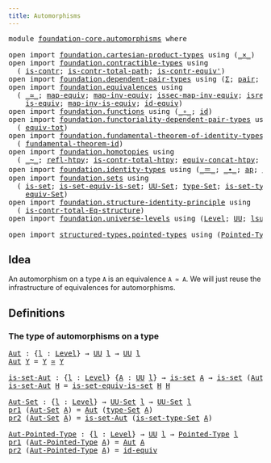 ```yaml
---
title: Automorphisms
---
```


<pre class="Agda"><a id="39" class="Keyword">module</a> <a id="46" href="foundation-core.automorphisms.html" class="Module">foundation-core.automorphisms</a> <a id="76" class="Keyword">where</a>

<a id="83" class="Keyword">open</a> <a id="88" class="Keyword">import</a> <a id="95" href="foundation.cartesian-product-types.html" class="Module">foundation.cartesian-product-types</a> <a id="130" class="Keyword">using</a> <a id="136" class="Symbol">(</a><a id="137" href="foundation-core.cartesian-product-types.html#590" class="Function Operator">_×_</a><a id="140" class="Symbol">)</a>
<a id="142" class="Keyword">open</a> <a id="147" class="Keyword">import</a> <a id="154" href="foundation.contractible-types.html" class="Module">foundation.contractible-types</a> <a id="184" class="Keyword">using</a>
  <a id="192" class="Symbol">(</a> <a id="194" href="foundation-core.contractible-types.html#1006" class="Function">is-contr</a><a id="202" class="Symbol">;</a> <a id="204" href="foundation-core.contractible-types.html#2046" class="Function">is-contr-total-path</a><a id="223" class="Symbol">;</a> <a id="225" href="foundation-core.contractible-types.html#3813" class="Function">is-contr-equiv&#39;</a><a id="240" class="Symbol">)</a>
<a id="242" class="Keyword">open</a> <a id="247" class="Keyword">import</a> <a id="254" href="foundation.dependent-pair-types.html" class="Module">foundation.dependent-pair-types</a> <a id="286" class="Keyword">using</a> <a id="292" class="Symbol">(</a><a id="293" href="foundation-core.dependent-pair-types.html#515" class="Record">Σ</a><a id="294" class="Symbol">;</a> <a id="296" href="foundation-core.dependent-pair-types.html#588" class="InductiveConstructor">pair</a><a id="300" class="Symbol">;</a> <a id="302" href="foundation-core.dependent-pair-types.html#605" class="Field">pr1</a><a id="305" class="Symbol">;</a> <a id="307" href="foundation-core.dependent-pair-types.html#617" class="Field">pr2</a><a id="310" class="Symbol">)</a>
<a id="312" class="Keyword">open</a> <a id="317" class="Keyword">import</a> <a id="324" href="foundation.equivalences.html" class="Module">foundation.equivalences</a> <a id="348" class="Keyword">using</a>
  <a id="356" class="Symbol">(</a> <a id="358" href="foundation-core.equivalences.html#1621" class="Function Operator">_≃_</a><a id="361" class="Symbol">;</a> <a id="363" href="foundation-core.equivalences.html#1821" class="Function">map-equiv</a><a id="372" class="Symbol">;</a> <a id="374" href="foundation-core.equivalences.html#5036" class="Function">map-inv-equiv</a><a id="387" class="Symbol">;</a> <a id="389" href="foundation-core.equivalences.html#5119" class="Function">issec-map-inv-equiv</a><a id="408" class="Symbol">;</a> <a id="410" href="foundation-core.equivalences.html#5251" class="Function">isretr-map-inv-equiv</a><a id="430" class="Symbol">;</a>
    <a id="436" href="foundation-core.equivalences.html#1556" class="Function">is-equiv</a><a id="444" class="Symbol">;</a> <a id="446" href="foundation-core.equivalences.html#4187" class="Function">map-inv-is-equiv</a><a id="462" class="Symbol">;</a> <a id="464" href="foundation-core.equivalences.html#2494" class="Function">id-equiv</a><a id="472" class="Symbol">)</a>
<a id="474" class="Keyword">open</a> <a id="479" class="Keyword">import</a> <a id="486" href="foundation.functions.html" class="Module">foundation.functions</a> <a id="507" class="Keyword">using</a> <a id="513" class="Symbol">(</a><a id="514" href="foundation-core.functions.html#420" class="Function Operator">_∘_</a><a id="517" class="Symbol">;</a> <a id="519" href="foundation-core.functions.html#322" class="Function">id</a><a id="521" class="Symbol">)</a>
<a id="523" class="Keyword">open</a> <a id="528" class="Keyword">import</a> <a id="535" href="foundation.functoriality-dependent-pair-types.html" class="Module">foundation.functoriality-dependent-pair-types</a> <a id="581" class="Keyword">using</a>
  <a id="589" class="Symbol">(</a> <a id="591" href="foundation-core.functoriality-dependent-pair-types.html#7267" class="Function">equiv-tot</a><a id="600" class="Symbol">)</a>
<a id="602" class="Keyword">open</a> <a id="607" class="Keyword">import</a> <a id="614" href="foundation.fundamental-theorem-of-identity-types.html" class="Module">foundation.fundamental-theorem-of-identity-types</a> <a id="663" class="Keyword">using</a>
  <a id="671" class="Symbol">(</a> <a id="673" href="foundation-core.fundamental-theorem-of-identity-types.html#1894" class="Function">fundamental-theorem-id</a><a id="695" class="Symbol">)</a>
<a id="697" class="Keyword">open</a> <a id="702" class="Keyword">import</a> <a id="709" href="foundation.homotopies.html" class="Module">foundation.homotopies</a> <a id="731" class="Keyword">using</a>
  <a id="739" class="Symbol">(</a> <a id="741" href="foundation-core.homotopies.html#1249" class="Function Operator">_~_</a><a id="744" class="Symbol">;</a> <a id="746" href="foundation-core.homotopies.html#1368" class="Function">refl-htpy</a><a id="755" class="Symbol">;</a> <a id="757" href="foundation.homotopies.html#3155" class="Function">is-contr-total-htpy</a><a id="776" class="Symbol">;</a> <a id="778" href="foundation.homotopies.html#6187" class="Function">equiv-concat-htpy</a><a id="795" class="Symbol">;</a> <a id="797" href="foundation-core.homotopies.html#3211" class="Function">right-unit-htpy</a><a id="812" class="Symbol">)</a>
<a id="814" class="Keyword">open</a> <a id="819" class="Keyword">import</a> <a id="826" href="foundation.identity-types.html" class="Module">foundation.identity-types</a> <a id="852" class="Keyword">using</a> <a id="858" class="Symbol">(</a><a id="859" href="foundation-core.identity-types.html#1865" class="Function Operator">_＝_</a><a id="862" class="Symbol">;</a> <a id="864" href="foundation-core.identity-types.html#2425" class="Function Operator">_∙_</a><a id="867" class="Symbol">;</a> <a id="869" href="foundation-core.identity-types.html#4003" class="Function">ap</a><a id="871" class="Symbol">;</a> <a id="873" href="foundation-core.identity-types.html#1820" class="InductiveConstructor">refl</a><a id="877" class="Symbol">;</a> <a id="879" href="foundation-core.identity-types.html#3074" class="Function">right-unit</a><a id="889" class="Symbol">)</a>
<a id="891" class="Keyword">open</a> <a id="896" class="Keyword">import</a> <a id="903" href="foundation.sets.html" class="Module">foundation.sets</a> <a id="919" class="Keyword">using</a>
  <a id="927" class="Symbol">(</a> <a id="929" href="foundation-core.sets.html#1113" class="Function">is-set</a><a id="935" class="Symbol">;</a> <a id="937" href="foundation.sets.html#4785" class="Function">is-set-equiv-is-set</a><a id="956" class="Symbol">;</a> <a id="958" href="foundation-core.sets.html#1190" class="Function">UU-Set</a><a id="964" class="Symbol">;</a> <a id="966" href="foundation-core.sets.html#1304" class="Function">type-Set</a><a id="974" class="Symbol">;</a> <a id="976" href="foundation-core.sets.html#1355" class="Function">is-set-type-Set</a><a id="991" class="Symbol">;</a>
    <a id="997" href="foundation.sets.html#5048" class="Function">equiv-Set</a><a id="1006" class="Symbol">)</a>
<a id="1008" class="Keyword">open</a> <a id="1013" class="Keyword">import</a> <a id="1020" href="foundation.structure-identity-principle.html" class="Module">foundation.structure-identity-principle</a> <a id="1060" class="Keyword">using</a>
  <a id="1068" class="Symbol">(</a> <a id="1070" href="foundation.structure-identity-principle.html#1355" class="Function">is-contr-total-Eq-structure</a><a id="1097" class="Symbol">)</a>
<a id="1099" class="Keyword">open</a> <a id="1104" class="Keyword">import</a> <a id="1111" href="foundation.universe-levels.html" class="Module">foundation.universe-levels</a> <a id="1138" class="Keyword">using</a> <a id="1144" class="Symbol">(</a><a id="1145" href="Agda.Primitive.html#597" class="Postulate">Level</a><a id="1150" class="Symbol">;</a> <a id="1152" href="foundation-core.universe-levels.html#235" class="Primitive">UU</a><a id="1154" class="Symbol">;</a> <a id="1156" href="Agda.Primitive.html#780" class="Primitive">lsuc</a><a id="1160" class="Symbol">;</a> <a id="1162" href="Agda.Primitive.html#810" class="Primitive Operator">_⊔_</a><a id="1165" class="Symbol">)</a>

<a id="1168" class="Keyword">open</a> <a id="1173" class="Keyword">import</a> <a id="1180" href="structured-types.pointed-types.html" class="Module">structured-types.pointed-types</a> <a id="1211" class="Keyword">using</a> <a id="1217" class="Symbol">(</a><a id="1218" href="structured-types.pointed-types.html#383" class="Function">Pointed-Type</a><a id="1230" class="Symbol">)</a>
</pre>
## Idea

An automorphism on a type `A` is an equivalence `A ≃ A`. We will just reuse the infrastructure of equivalences for automorphisms.

## Definitions

### The type of automorphisms on a type

<pre class="Agda"><a id="Aut"></a><a id="1442" href="foundation-core.automorphisms.html#1442" class="Function">Aut</a> <a id="1446" class="Symbol">:</a> <a id="1448" class="Symbol">{</a><a id="1449" href="foundation-core.automorphisms.html#1449" class="Bound">l</a> <a id="1451" class="Symbol">:</a> <a id="1453" href="Agda.Primitive.html#597" class="Postulate">Level</a><a id="1458" class="Symbol">}</a> <a id="1460" class="Symbol">→</a> <a id="1462" href="foundation-core.universe-levels.html#235" class="Primitive">UU</a> <a id="1465" href="foundation-core.automorphisms.html#1449" class="Bound">l</a> <a id="1467" class="Symbol">→</a> <a id="1469" href="foundation-core.universe-levels.html#235" class="Primitive">UU</a> <a id="1472" href="foundation-core.automorphisms.html#1449" class="Bound">l</a>
<a id="1474" href="foundation-core.automorphisms.html#1442" class="Function">Aut</a> <a id="1478" href="foundation-core.automorphisms.html#1478" class="Bound">Y</a> <a id="1480" class="Symbol">=</a> <a id="1482" href="foundation-core.automorphisms.html#1478" class="Bound">Y</a> <a id="1484" href="foundation-core.equivalences.html#1621" class="Function Operator">≃</a> <a id="1486" href="foundation-core.automorphisms.html#1478" class="Bound">Y</a>

<a id="is-set-Aut"></a><a id="1489" href="foundation-core.automorphisms.html#1489" class="Function">is-set-Aut</a> <a id="1500" class="Symbol">:</a> <a id="1502" class="Symbol">{</a><a id="1503" href="foundation-core.automorphisms.html#1503" class="Bound">l</a> <a id="1505" class="Symbol">:</a> <a id="1507" href="Agda.Primitive.html#597" class="Postulate">Level</a><a id="1512" class="Symbol">}</a> <a id="1514" class="Symbol">{</a><a id="1515" href="foundation-core.automorphisms.html#1515" class="Bound">A</a> <a id="1517" class="Symbol">:</a> <a id="1519" href="foundation-core.universe-levels.html#235" class="Primitive">UU</a> <a id="1522" href="foundation-core.automorphisms.html#1503" class="Bound">l</a><a id="1523" class="Symbol">}</a> <a id="1525" class="Symbol">→</a> <a id="1527" href="foundation-core.sets.html#1113" class="Function">is-set</a> <a id="1534" href="foundation-core.automorphisms.html#1515" class="Bound">A</a> <a id="1536" class="Symbol">→</a> <a id="1538" href="foundation-core.sets.html#1113" class="Function">is-set</a> <a id="1545" class="Symbol">(</a><a id="1546" href="foundation-core.automorphisms.html#1442" class="Function">Aut</a> <a id="1550" href="foundation-core.automorphisms.html#1515" class="Bound">A</a><a id="1551" class="Symbol">)</a>
<a id="1553" href="foundation-core.automorphisms.html#1489" class="Function">is-set-Aut</a> <a id="1564" href="foundation-core.automorphisms.html#1564" class="Bound">H</a> <a id="1566" class="Symbol">=</a> <a id="1568" href="foundation.sets.html#4785" class="Function">is-set-equiv-is-set</a> <a id="1588" href="foundation-core.automorphisms.html#1564" class="Bound">H</a> <a id="1590" href="foundation-core.automorphisms.html#1564" class="Bound">H</a>

<a id="Aut-Set"></a><a id="1593" href="foundation-core.automorphisms.html#1593" class="Function">Aut-Set</a> <a id="1601" class="Symbol">:</a> <a id="1603" class="Symbol">{</a><a id="1604" href="foundation-core.automorphisms.html#1604" class="Bound">l</a> <a id="1606" class="Symbol">:</a> <a id="1608" href="Agda.Primitive.html#597" class="Postulate">Level</a><a id="1613" class="Symbol">}</a> <a id="1615" class="Symbol">→</a> <a id="1617" href="foundation-core.sets.html#1190" class="Function">UU-Set</a> <a id="1624" href="foundation-core.automorphisms.html#1604" class="Bound">l</a> <a id="1626" class="Symbol">→</a> <a id="1628" href="foundation-core.sets.html#1190" class="Function">UU-Set</a> <a id="1635" href="foundation-core.automorphisms.html#1604" class="Bound">l</a>
<a id="1637" href="foundation-core.dependent-pair-types.html#605" class="Field">pr1</a> <a id="1641" class="Symbol">(</a><a id="1642" href="foundation-core.automorphisms.html#1593" class="Function">Aut-Set</a> <a id="1650" href="foundation-core.automorphisms.html#1650" class="Bound">A</a><a id="1651" class="Symbol">)</a> <a id="1653" class="Symbol">=</a> <a id="1655" href="foundation-core.automorphisms.html#1442" class="Function">Aut</a> <a id="1659" class="Symbol">(</a><a id="1660" href="foundation-core.sets.html#1304" class="Function">type-Set</a> <a id="1669" href="foundation-core.automorphisms.html#1650" class="Bound">A</a><a id="1670" class="Symbol">)</a>
<a id="1672" href="foundation-core.dependent-pair-types.html#617" class="Field">pr2</a> <a id="1676" class="Symbol">(</a><a id="1677" href="foundation-core.automorphisms.html#1593" class="Function">Aut-Set</a> <a id="1685" href="foundation-core.automorphisms.html#1685" class="Bound">A</a><a id="1686" class="Symbol">)</a> <a id="1688" class="Symbol">=</a> <a id="1690" href="foundation-core.automorphisms.html#1489" class="Function">is-set-Aut</a> <a id="1701" class="Symbol">(</a><a id="1702" href="foundation-core.sets.html#1355" class="Function">is-set-type-Set</a> <a id="1718" href="foundation-core.automorphisms.html#1685" class="Bound">A</a><a id="1719" class="Symbol">)</a>

<a id="Aut-Pointed-Type"></a><a id="1722" href="foundation-core.automorphisms.html#1722" class="Function">Aut-Pointed-Type</a> <a id="1739" class="Symbol">:</a> <a id="1741" class="Symbol">{</a><a id="1742" href="foundation-core.automorphisms.html#1742" class="Bound">l</a> <a id="1744" class="Symbol">:</a> <a id="1746" href="Agda.Primitive.html#597" class="Postulate">Level</a><a id="1751" class="Symbol">}</a> <a id="1753" class="Symbol">→</a> <a id="1755" href="foundation-core.universe-levels.html#235" class="Primitive">UU</a> <a id="1758" href="foundation-core.automorphisms.html#1742" class="Bound">l</a> <a id="1760" class="Symbol">→</a> <a id="1762" href="structured-types.pointed-types.html#383" class="Function">Pointed-Type</a> <a id="1775" href="foundation-core.automorphisms.html#1742" class="Bound">l</a>
<a id="1777" href="foundation-core.dependent-pair-types.html#605" class="Field">pr1</a> <a id="1781" class="Symbol">(</a><a id="1782" href="foundation-core.automorphisms.html#1722" class="Function">Aut-Pointed-Type</a> <a id="1799" href="foundation-core.automorphisms.html#1799" class="Bound">A</a><a id="1800" class="Symbol">)</a> <a id="1802" class="Symbol">=</a> <a id="1804" href="foundation-core.automorphisms.html#1442" class="Function">Aut</a> <a id="1808" href="foundation-core.automorphisms.html#1799" class="Bound">A</a>
<a id="1810" href="foundation-core.dependent-pair-types.html#617" class="Field">pr2</a> <a id="1814" class="Symbol">(</a><a id="1815" href="foundation-core.automorphisms.html#1722" class="Function">Aut-Pointed-Type</a> <a id="1832" href="foundation-core.automorphisms.html#1832" class="Bound">A</a><a id="1833" class="Symbol">)</a> <a id="1835" class="Symbol">=</a> <a id="1837" href="foundation-core.equivalences.html#2494" class="Function">id-equiv</a>
</pre>